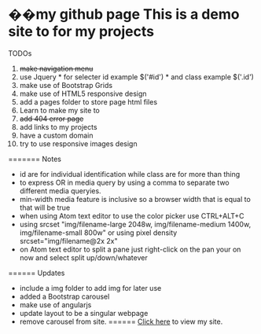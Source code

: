 ��m y   g i t h u b   p a g e This is a demo site to for my projects=======TODOs  1. ~~make navigation menu~~  2. use Jquery    * for selecter id example $('#id')    * and class example $('.id')  3. make use of Bootstrap Grids  4. make use of HTML5 responsive design  5. add a pages folder to store page html files  6. Learn to make my site to  7. ~~add 404 error page~~  8. add links to my projects  9. have a custom domain  10. try to use responsive images design=======Notes  * id are for individual identification while class are for more than thing  * to express OR in media query by using a comma to separate two different media    queryies.  * min-width media feature is inclusive so a browser width that is equal to that    will be true  * when using Atom text editor to use the color picker use CTRL+ALT+C  * using srcset    "img/filename-large 2048w,     img/filename-medium 1400w,     img/filename-small 800w"     or using pixel density     srcset="img/filename@2x 2x"  * on Atom text editor to split a pane just right-click on the pan your on now and select split up/down/whatever======Updates  * include a img folder to add img for later use  * added a Bootstrap carousel  * make use of angularjs  * update layout to be a singular webpage  * remove carousel from site.======[Click here](https://fnspecter69.github.io) to view my site. 
 
